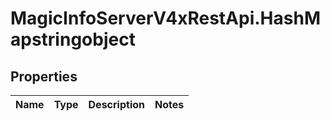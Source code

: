 # MagicInfoServerV4xRestApi.HashMapstringobject

## Properties
Name | Type | Description | Notes
------------ | ------------- | ------------- | -------------


